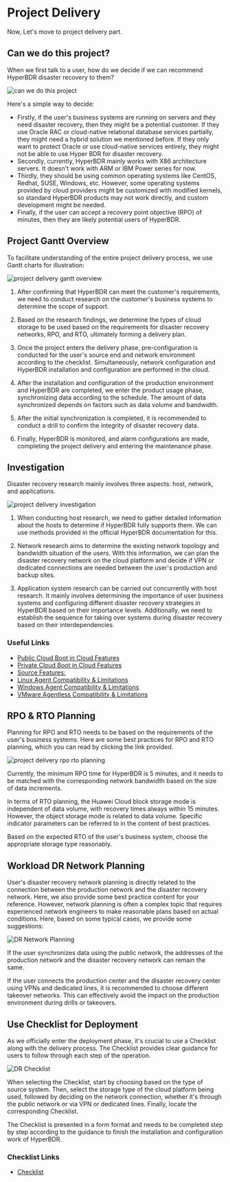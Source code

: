 # Project Delivery

Now, Let's move to project delivery part.

## Can we do this project?

When we first talk to a user, how do we decide if we can recommend HyperBDR disaster recovery to them?

![can we do this project](./images/project-delivery-can-we-do-this-project.png)

Here's a simple way to decide:
* Firstly, if the user's business systems are running on servers and they need disaster recovery, then they might be a potential customer. If they use Oracle RAC or cloud-native relational database services partially, they might need a hybrid solution we mentioned before. If they only want to protect Oracle or use cloud-native services entirely, they might not be able to use Hyper BDR for disaster recovery.
* Secondly, currently, HyperBDR mainly works with X86 architecture servers. It doesn't work with ARM or IBM Power series for now.
* Thirdly, they should be using common operating systems like CentOS, Redhat, SUSE, Windows, etc. However, some operating systems provided by cloud providers might be customized with modified kernels, so standard HyperBDR products may not work directly, and custom development might be needed.
* Finally, if the user can accept a recovery point objective (RPO) of minutes, then they are likely potential users of HyperBDR.

## Project Gantt Overview

To facilitate understanding of the entire project delivery process, we use Gantt charts for illustration:

![project delivery gantt overview](./images/project-delivery-gantt.png)

1. After confirming that HyperBDR can meet the customer's requirements, we need to conduct research on the customer's business systems to determine the scope of support.

2. Based on the research findings, we determine the types of cloud storage to be used based on the requirements for disaster recovery networks, RPO, and RTO, ultimately forming a delivery plan.

3. Once the project enters the delivery phase, pre-configuration is conducted for the user's source end and network environment according to the checklist. Simultaneously, network configuration and HyperBDR installation and configuration are performed in the cloud.

4. After the installation and configuration of the production environment and HyperBDR are completed, we enter the product usage phase, synchronizing data according to the schedule. The amount of data synchronized depends on factors such as data volume and bandwidth.

5. After the initial synchronization is completed, it is recommended to conduct a drill to confirm the integrity of disaster recovery data.

6. Finally, HyperBDR is monitored, and alarm configurations are made, completing the project delivery and entering the maintenance phase.

## Investigation

Disaster recovery research mainly involves three aspects: host, network, and applications.

![project delivery investigation](./images/project-delivery-investigation.png)

1. When conducting host research, we need to gather detailed information about the hosts to determine if HyperBDR fully supports them. We can use methods provided in the official HyperBDR documentation for this.

2. Network research aims to determine the existing network topology and bandwidth situation of the users. With this information, we can plan the disaster recovery network on the cloud platform and decide if VPN or dedicated connections are needed between the user's production and backup sites.

3. Application system research can be carried out concurrently with host research. It mainly involves determining the importance of user business systems and configuring different disaster recovery strategies in HyperBDR based on their importance levels. Additionally, we need to establish the sequence for taking over systems during disaster recovery based on their interdependencies.

### Useful Links

* [Public Cloud Boot in Cloud Features](https://oneprocloud.feishu.cn/sheets/S7LisoSWdhm2G4t0rdycwxEunEd?sheet=o9tX6a)
* [Private Cloud Boot in Cloud Features](https://oneprocloud.feishu.cn/sheets/S7LisoSWdhm2G4t0rdycwxEunEd?sheet=g5grTH)
* [Source Features:](https://oneprocloud.feishu.cn/sheets/S7LisoSWdhm2G4t0rdycwxEunEd?sheet=M57AtF)
* [Linux Agent Compatibility & Limitations](/product-overview/limitations/linux-agent.html)
* [Windows Agent Compatibility & Limitations](/product-overview/limitations/windows-agent.html)
* [VMware Agentless Compatibility & Limitations](/product-overview/limitations/vmware-agentless.html)

## RPO & RTO Planning

Planning for RPO and RTO needs to be based on the requirements of the user's business systems. Here are some best practices for RPO and RTO planning, which you can read by clicking the link provided.

![project delivery rpo rto planning](./images/project-delivery-rpo-rto-planning.png)

Currently, the minimum RPO time for HyperBDR is 5 minutes, and it needs to be matched with the corresponding network bandwidth based on the size of data increments.

In terms of RTO planning, the Huawei Cloud block storage mode is independent of data volume, with recovery times always within 15 minutes. However, the object storage mode is related to data volume. Specific indicator parameters can be referred to in the content of best practices.

Based on the expected RTO of the user's business system, choose the appropriate storage type reasonably.

## Workload DR Network Planning

User's disaster recovery network planning is directly related to the connection between the production network and the disaster recovery network. Here, we also provide some best practice content for your reference. However, network planning is often a complex topic that requires experienced network engineers to make reasonable plans based on actual conditions. Here, based on some typical cases, we provide some suggestions:

![DR Network Planning](./images/project-delivery-network-planning.png)

If the user synchronizes data using the public network, the addresses of the production network and the disaster recovery network can remain the same.

If the user connects the production center and the disaster recovery center using VPNs and dedicated lines, it is recommended to choose different takeover networks. This can effectively avoid the impact on the production environment during drills or takeovers.

## Use Checklist for Deployment

As we officially enter the deployment phase, it's crucial to use a Checklist along with the delivery process. The Checklist provides clear guidance for users to follow through each step of the operation.

![DR Checklist](./images/project-delivery-checklist.png)

When selecting the Checklist, start by choosing based on the type of source system. Then, select the storage type of the cloud platform being used, followed by deciding on the network connection, whether it's through the public network or via VPN or dedicated lines. Finally, locate the corresponding Checklist.

The Checklist is presented in a form format and needs to be completed step by step according to the guidance to finish the installation and configuration work of HyperBDR.

### Checklist Links

* [Checklist](/checklist/dr-checklist.html)

